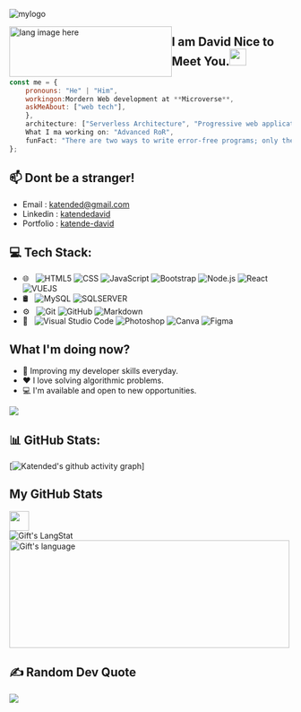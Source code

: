 ![mylogo](https://github.com/Katended/Katended/assets/43292406/e780a2cd-e49f-4780-a817-e854ccb46cdb)

<div style="vertical-align: middle;"><span><img width="290px" src="https://github.com/alansmathew/alansmathew/raw/master/lang.gif" alt="lang image here" height="90px" style="float:left;" /></span> </div>

## I am David Nice to Meet You.<img src="https://media.giphy.com/media/hvRJCLFzcasrR4ia7z/giphy.gif" width="30px">

```javascript
const me = {
    pronouns: "He" | "Him",
    workingon:Mordern Web development at **Microverse**,
    askMeAbout: ["web tech"],          
    },
    architecture: ["Serverless Architecture", "Progressive web applications", "Single page applications"],
    What I ma working on: "Advanced RoR",
    funFact: "There are two ways to write error-free programs; only the third one works"
};
```

## 📫 Dont be a stranger!
- Email : katended@gmail.com
- Linkedin : [katendedavid](https://www.linkedin.com/in/katendedavid)
- Portfolio : [katende-david](https://katended.github.io/Mobile-First-Portfolio-Project/Index.html)

## 💻 Tech Stack:
 - 🌐 &nbsp;
  ![HTML5](https://img.shields.io/badge/-HTML5-333333?style=flat&logo=HTML5)
  ![CSS](https://img.shields.io/badge/-CSS-333333?style=flat&logo=CSS3&logoColor=1572B6)
  ![JavaScript](https://img.shields.io/badge/-JavaScript-333333?style=flat&logo=javascript)
  ![Bootstrap](https://img.shields.io/badge/-Bootstrap-333333?style=flat&logo=bootstrap&logoColor=563D7C)
  ![Node.js](https://img.shields.io/badge/-Node.js-333333?style=flat&logo=node.js)
  ![React](https://img.shields.io/badge/-React-333333?style=flat&logo=react)
  ![VUEJS](https://img.shields.io/badge/vuejs-%2300C4CC.svg?style=for-the-badge&logo=vuejs&logoColor=white)
- 🛢 &nbsp;
  ![MySQL](https://img.shields.io/badge/-MySQL-333333?style=flat&logo=mysql)
  ![SQLSERVER](https://img.shields.io/badge/-SQLSERVER-black?style=flat-square&logo=sqlserver)
- ⚙️ &nbsp;
  ![Git](https://img.shields.io/badge/-Git-333333?style=flat&logo=git)
  ![GitHub](https://img.shields.io/badge/-GitHub-333333?style=flat&logo=github)
  ![Markdown](https://img.shields.io/badge/-Markdown-333333?style=flat&logo=markdown)
- 🔧 &nbsp;
  ![Visual Studio Code](https://img.shields.io/badge/-Visual%20Studio%20Code-333333?style=flat&logo=visual-studio-code&logoColor=007ACC) 
  ![Photoshop](https://img.shields.io/badge/-Photoshop-333333?style=flat&logo=adobe-photoshop)
  ![Canva](https://img.shields.io/badge/Canva-%2300C4CC.svg?style=for-the-badge&logo=Canva&logoColor=white)
  ![Figma](https://img.shields.io/badge/figma-%23F24E1E.svg?style=for-the-badge&logo=figma&logoColor=white)

## What I'm doing now?
- 🌱 Improving my developer skills everyday.
- ❤️ I love solving algorithmic problems.
- 💻 I'm available and open to new opportunities.


<a href="#">
  <img src="https://visitcount.itsvg.in/api?id=Katended&label=Profile%20Views&pretty=false" />
</a>

## 📊 GitHub Stats:
[![Katended's github activity graph](https://github-readme-activity-graph.cyclic.app/graph?username=Katended&theme=cottoncandy)]

##  My GitHub Stats 
<img src = "https://i.pinimg.com/originals/65/c4/f4/65c4f452571be1261e9c623f7da488ac.gif" width = 35px> 
  <div>
   <img align="center" src="https://github-readme-streak-stats.herokuapp.com/?user=Katended" alt="Gift's LangStat" />
  <img align="center" src="https://github-readme-stats.vercel.app/api/top-langs?username=Katended&langs_count=10&show_icons=true&locale=en&layout=compact&theme=light" alt="Gift's language" height="192px"  width="500px"/>
</div>
 
    

## ✍️ Random Dev Quote
![](https://quotes-github-readme.vercel.app/api?type=horizontal)
 
    
     
<!--
**Katended/Katended** is a ✨ _special_ ✨ repository because its `README.md` (this file) appears on your GitHub profile.

Here are some ideas to get you started:

- 🔭 I’m currently working on ...
- 🌱 I’m currently learning ...
- 👯 I’m looking to collaborate on ...
- 🤔 I’m looking for help with ...
- 💬 Ask me about ...
- 📫 How to reach me: ...
- 😄 Pronouns: ...
- ⚡ Fun fact: ...
-->
